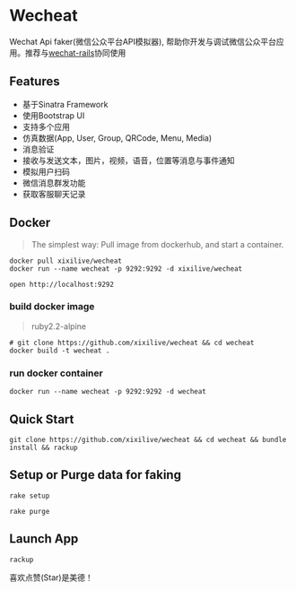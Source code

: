 # Wecheat

Wechat Api faker(微信公众平台API模拟器), 帮助你开发与调试微信公众平台应用。推荐与[wechat-rails](https://github.com/skinnyworm/wechat-rails)协同使用

## Features

* 基于Sinatra Framework
* 使用Bootstrap UI
* 支持多个应用
* 仿真数据(App, User, Group, QRCode, Menu, Media)
* 消息验证
* 接收与发送文本，图片，视频，语音，位置等消息与事件通知
* 模拟用户扫码
* 微信消息群发功能
* 获取客服聊天记录

## Docker

> The simplest way: Pull image from dockerhub, and start a container.

```
docker pull xixilive/wecheat
docker run --name wecheat -p 9292:9292 -d xixilive/wecheat

open http://localhost:9292
```

### build docker image 

> ruby2.2-alpine

```
# git clone https://github.com/xixilive/wecheat && cd wecheat
docker build -t wecheat .
```

### run docker container

```
docker run --name wecheat -p 9292:9292 -d wecheat
```

## Quick Start

```shell
git clone https://github.com/xixilive/wecheat && cd wecheat && bundle install && rackup
```

## Setup or Purge data for faking

```shell
rake setup

rake purge
```

## Launch App

```shell
rackup
```

喜欢点赞(Star)是美德！
